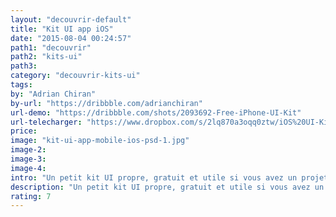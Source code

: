 ```yaml
---
layout: "decouvrir-default"
title: "Kit UI app iOS"
date: "2015-08-04 00:24:57"
path1: "decouvrir"
path2: "kits-ui"
path3:
category: "decouvrir-kits-ui"
tags:
by: "Adrian Chiran"
by-url: "https://dribbble.com/adrianchiran"
url-demo: "https://dribbble.com/shots/2093692-Free-iPhone-UI-Kit"
url-telecharger: "https://www.dropbox.com/s/2lq870a3oqq0ztw/iOS%20UI-Kit.psd"
price:
image: "kit-ui-app-mobile-ios-psd-1.jpg"
image-2:
image-3:
image-4:
intro: "Un petit kit UI propre, gratuit et utile si vous avez un projet d'application iOS. PSD made in Bucarest."
description: "Un petit kit UI propre, gratuit et utile si vous avez un projet d'application iOS"
rating: 7
---
```

